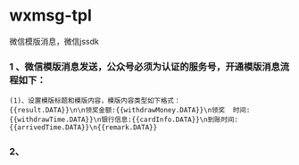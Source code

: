 # wxmsg-tpl
微信模版消息，微信jssdk

### 1 、微信模版消息发送，公众号必须为认证的服务号，开通模版消息流程如下：
    (1)、设置模版标题和模版内容，模版内容类型如下格式：
    {{result.DATA}}\n\n领奖金额:{{withdrawMoney.DATA}}\n领奖  时间:{{withdrawTime.DATA}}\n银行信息:{{cardInfo.DATA}}\n到账时间:  {{arrivedTime.DATA}}\n{{remark.DATA}}
### 2、
